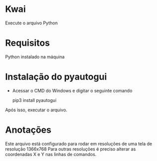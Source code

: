 # Kwai
Execute o arquivo Python

# Requisitos
Python instalado na máquina

# Instalação do pyautogui
  - Acessar o CMD do Windows e digitar o seguinte comando
  
       pip3 install pyautogui
            
 Após isso, executar o arquivo.
  
  # Anotações
   Este arquivo está configurado para rodar em resoluções de uma tela de resolução 1366x768
   Para outras resoluções é preciso alterar as coordenadas X e Y nas linhas de comandos.
